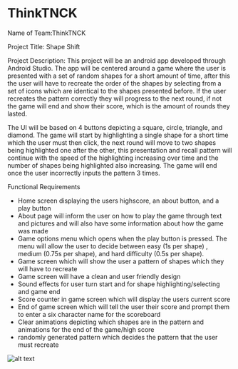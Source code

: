 # ThinkTNCK

Name of Team:ThinkTNCK



Project Title: Shape Shift



Project Description: This project will be an android app developed through Android Studio. The app will be centered around a game where the user is presented with a set of random shapes for a short amount of time, after this the user will have to recreate the order of the shapes by selecting from a set of icons which are identical to the shapes presented before. If the user recreates the pattern correctly they will progress to the next round, if not the game will end and show their score, which is the amount of rounds they lasted.

The UI will be based on 4 buttons depicting a square, circle, triangle, and diamond. The game will start by highlighting a single shape for a short time which the user must then click, the next round will move to two shapes being highlighted one after the other, this presentation and recall pattern will continue with the speed of the highlighting increasing over time and the number of shapes being highlighted also increasing. The game will end once the user incorrectly inputs the pattern 3 times. 





Functional Requirements

- Home screen displaying the users highscore, an about button, and a play button
- About page will inform the user on how to play the game through text and pictures and will also have some information about how the game was made
- Game options menu which opens when the play button is pressed. The menu will allow the user to decide between easy (1s per shape) , medium  (0.75s per shape), and hard difficulty  (0.5s per shape). 
- Game screen which will show the user a pattern of shapes which they will have to recreate
- Game screen will have a clean and user friendly design
- Sound effects for user turn start and for shape highlighting/selecting and game end
- Score counter in game screen which will display the users current score
- End of game screen which will tell the user their score and prompt them to enter a six character name for the scoreboard 
- Clear animations depicting which shapes are in the pattern and animations for the end of the game/high score
- randomly generated pattern which decides the pattern that the user must recreate

![alt text](https://github.com/HNow/ThinkTNCK/blob/main/wireframe.png) 

